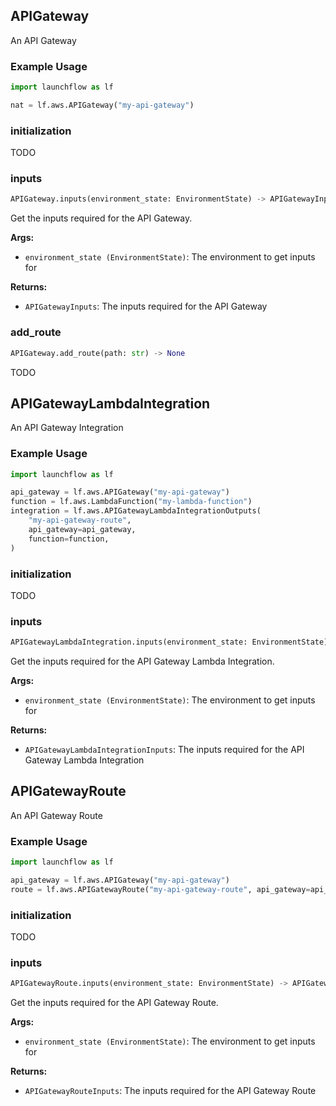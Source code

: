 ## APIGateway

An API Gateway

### Example Usage
```python
import launchflow as lf

nat = lf.aws.APIGateway("my-api-gateway")
```

### initialization

TODO

### inputs

```python
APIGateway.inputs(environment_state: EnvironmentState) -> APIGatewayInputs
```

Get the inputs required for the API Gateway.

**Args:**
 - `environment_state (EnvironmentState)`: The environment to get inputs for

**Returns:**
 - `APIGatewayInputs`: The inputs required for the API Gateway

### add\_route

```python
APIGateway.add_route(path: str) -> None
```

TODO

## APIGatewayLambdaIntegration

An API Gateway Integration

### Example Usage
```python
import launchflow as lf

api_gateway = lf.aws.APIGateway("my-api-gateway")
function = lf.aws.LambdaFunction("my-lambda-function")
integration = lf.aws.APIGatewayLambdaIntegrationOutputs(
    "my-api-gateway-route",
    api_gateway=api_gateway,
    function=function,
)
```

### initialization

TODO

### inputs

```python
APIGatewayLambdaIntegration.inputs(environment_state: EnvironmentState) -> APIGatewayLambdaIntegrationInputs
```

Get the inputs required for the API Gateway Lambda Integration.

**Args:**
 - `environment_state (EnvironmentState)`: The environment to get inputs for

**Returns:**
 - `APIGatewayLambdaIntegrationInputs`: The inputs required for the API Gateway Lambda Integration

## APIGatewayRoute

An API Gateway Route

### Example Usage
```python
import launchflow as lf

api_gateway = lf.aws.APIGateway("my-api-gateway")
route = lf.aws.APIGatewayRoute("my-api-gateway-route", api_gateway=api_gateway)
```

### initialization

TODO

### inputs

```python
APIGatewayRoute.inputs(environment_state: EnvironmentState) -> APIGatewayRouteInputs
```

Get the inputs required for the API Gateway Route.

**Args:**
 - `environment_state (EnvironmentState)`: The environment to get inputs for

**Returns:**
 - `APIGatewayRouteInputs`: The inputs required for the API Gateway Route
